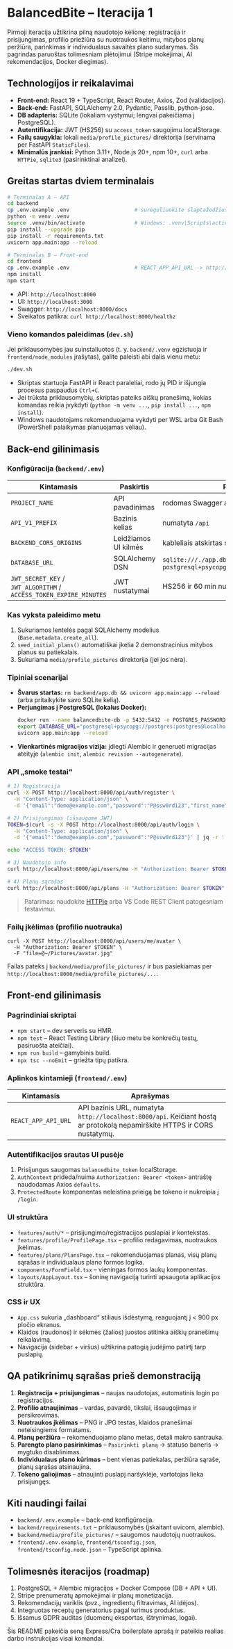 # BalancedBite – Iteracija 1

Pirmoji iteracija užtikrina pilną naudotojo kelionę: registracija ir prisijungimas, profilio priežiūra su nuotraukos keitimu, mitybos planų peržiūra, parinkimas ir individualaus savaitės plano sudarymas. Šis pagrindas paruoštas tolimesniam plėtojimui (Stripe mokėjimai, AI rekomendacijos, Docker diegimas).

## Technologijos ir reikalavimai
- **Front-end:** React 19 + TypeScript, React Router, Axios, Zod (validacijos).
- **Back-end:** FastAPI, SQLAlchemy 2.0, Pydantic, Passlib, python-jose.
- **DB adapteris:** SQLite (lokaliam vystymui; lengvai pakeičiama į PostgreSQL).
- **Autentifikacija:** JWT (HS256) su `access_token` saugojimu localStorage.
- **Failų saugykla:** lokali `media/profile_pictures/` direktorija (servinama per FastAPI `StaticFiles`).
- **Minimalūs įrankiai:** Python 3.11+, Node.js 20+, npm 10+, `curl` arba `HTTPie`, `sqlite3` (pasirinktinai analizei).

## Greitas startas dviem terminalais
```bash
# Terminalas A – API
cd backend
cp .env.example .env                     # sureguliuokite slaptažodžius / DB URL
python -m venv .venv
source .venv/bin/activate                # Windows: .venv\Scripts\activate arba .venv\Scripts\Activate.ps1
pip install --upgrade pip
pip install -r requirements.txt
uvicorn app.main:app --reload

# Terminalas B – Front-end
cd frontend
cp .env.example .env                     # REACT_APP_API_URL -> http://localhost:8000/api
npm install
npm start
```
- API: `http://localhost:8000`
- UI: `http://localhost:3000`
- Swagger: `http://localhost:8000/docs`
- Sveikatos patikra: `curl http://localhost:8000/healthz`

### Vieno komandos paleidimas (`dev.sh`)
Jei priklausomybės jau suinstaliuotos (t. y. `backend/.venv` egzistuoja ir `frontend/node_modules` įrašytas), galite paleisti abi dalis vienu metu:
```bash
./dev.sh
```
- Skriptas startuoja FastAPI ir React paraleliai, rodo jų PID ir išjungia procesus paspaudus `Ctrl+C`.
- Jei trūksta priklausomybių, skriptas pateiks aiškų pranešimą, kokias komandas reikia įvykdyti (`python -m venv ...`, `pip install ...`, `npm install`).
- Windows naudotojams rekomenduojama vykdyti per WSL arba Git Bash (PowerShell palaikymas planuojamas vėliau).

## Back-end gilinimasis
### Konfigūracija (`backend/.env`)
| Kintamasis | Paskirtis | Pastabos |
|------------|-----------|----------|
| `PROJECT_NAME` | API pavadinimas | rodomas Swagger antraštėje |
| `API_V1_PREFIX` | Bazinis kelias | numatyta `/api` |
| `BACKEND_CORS_ORIGINS` | Leidžiamos UI kilmės | kableliais atskirtas sąrašas |
| `DATABASE_URL` | SQLAlchemy DSN | `sqlite:///./app.db` arba `postgresql+psycopg://user:pass@host:5432/db` |
| `JWT_SECRET_KEY` / `JWT_ALGORITHM` / `ACCESS_TOKEN_EXPIRE_MINUTES` | JWT nustatymai | HS256 ir 60 min numatytieji |

### Kas vyksta paleidimo metu
1. Sukuriamos lentelės pagal SQLAlchemy modelius (`Base.metadata.create_all`).
2. `seed_initial_plans()` automatiškai įkelia 2 demonstracinius mitybos planus su patiekalais.
3. Sukuriama `media/profile_pictures` direktorija (jei jos nėra).

### Tipiniai scenarijai
- **Švarus startas:** `rm backend/app.db && uvicorn app.main:app --reload` (arba pritaikykite savo SQLite kelią).
- **Perjungimas į PostgreSQL (lokalus Docker):**
  ```bash
  docker run --name balancedbite-db -p 5432:5432 -e POSTGRES_PASSWORD=postgres -e POSTGRES_DB=balancedbite -d postgres:16
  export DATABASE_URL="postgresql+psycopg://postgres:postgres@localhost:5432/balancedbite"
  uvicorn app.main:app --reload
  ```
- **Vienkartinės migracijos vizija:** įdiegti Alembic ir generuoti migracijas ateityje (`alembic init`, `alembic revision --autogenerate`).

### API „smoke testai“
```bash
# 1) Registracija
curl -X POST http://localhost:8000/api/auth/register \
  -H "Content-Type: application/json" \
  -d '{"email":"demo@example.com","password":"P@ssw0rd123","first_name":"Demo","goals":"weight_loss"}'

# 2) Prisijungimas (išsaugome JWT)
TOKEN=$(curl -s -X POST http://localhost:8000/api/auth/login \
  -H "Content-Type: application/json" \
  -d '{"email":"demo@example.com","password":"P@ssw0rd123"}' | jq -r '.access_token')

echo "ACCESS TOKEN: $TOKEN"

# 3) Naudotojo info
curl http://localhost:8000/api/users/me -H "Authorization: Bearer $TOKEN"

# 4) Planų sąrašas
curl http://localhost:8000/api/plans -H "Authorization: Bearer $TOKEN"
```
> Patarimas: naudokite [HTTPie](https://httpie.io/) arba VS Code REST Client patogesniam testavimui.

### Failų įkėlimas (profilio nuotrauka)
```
curl -X POST http://localhost:8000/api/users/me/avatar \
  -H "Authorization: Bearer $TOKEN" \
  -F "file=@~/Pictures/avatar.jpg"
```
Failas pateks į `backend/media/profile_pictures/` ir bus pasiekiamas per `http://localhost:8000/media/profile_pictures/...`.

## Front-end gilinimasis
### Pagrindiniai skriptai
- `npm start` – dev serveris su HMR.
- `npm test` – React Testing Library (šiuo metu be konkrečių testų, pasiruošta ateičiai).
- `npm run build` – gamybinis build.
- `npx tsc --noEmit` – griežta tipų patikra.

### Aplinkos kintamieji (`frontend/.env`)
| Kintamasis | Aprašymas |
|------------|-----------|
| `REACT_APP_API_URL` | API bazinis URL, numatyta `http://localhost:8000/api`. Keičiant hostą ar protokolą nepamirškite HTTPS ir CORS nustatymų. |

### Autentifikacijos srautas UI pusėje
1. Prisijungus saugomas `balancedbite_token` localStorage.
2. `AuthContext` prideda/nuima `Authorization: Bearer <token>` antraštę naudodamas Axios `defaults`.
3. `ProtectedRoute` komponentas neleistina prieigą be tokeno ir nukreipia į `/login`.

### UI struktūra
- `features/auth/*` – prisijungimo/registracijos puslapiai ir kontekstas.
- `features/profile/ProfilePage.tsx` – profilio redagavimas, nuotraukos įkėlimas.
- `features/plans/PlansPage.tsx` – rekomenduojamas planas, visų planų sąrašas ir individualaus plano formos logika.
- `components/FormField.tsx` – vieningas formos laukų komponentas.
- `layouts/AppLayout.tsx` – šoninę navigaciją turinti apsaugota aplikacijos struktūra.

### CSS ir UX
- `App.css` sukuria „dashboard“ stiliaus išdėstymą, reaguojantį į < 900 px pločio ekranus.
- Klaidos (raudonos) ir sėkmės (žalios) juostos atitinka aiškių pranešimų reikalavimą.
- Navigacija (sidebar + viršus) užtikrina patogią judėjimo patirtį tarp puslapių.

## QA patikrinimų sąrašas prieš demonstraciją
1. **Registracija + prisijungimas** – naujas naudotojas, automatinis login po registracijos.
2. **Profilio atnaujinimas** – vardas, pavardė, tikslai, išsaugojimas ir persikrovimas.
3. **Nuotraukos įkėlimas** – PNG ir JPG testas, klaidos pranešimai neteisingiems formatams.
4. **Planų peržiūra** – rekomenduojamo plano metas, detali makro santrauka.
5. **Parengto plano pasirinkimas** – `Pasirinkti planą` -> statuso baneris -> mygtuko disablinimas.
6. **Individualaus plano kūrimas** – bent vienas patiekalas, peržiūra sąraše, planų sąrašas atsinaujina.
7. **Tokeno galiojimas** – atnaujinti puslapį naršyklėje, vartotojas lieka prisijungęs.

## Kiti naudingi failai
- `backend/.env.example` – back-end konfigūracija.
- `backend/requirements.txt` – priklausomybės (įskaitant uvicorn, alembic).
- `backend/media/profile_pictures/` – saugomos naudotojų nuotraukos.
- `frontend/.env.example`, `frontend/tsconfig.json`, `frontend/tsconfig.node.json` – TypeScript aplinka.

## Tolimesnės iteracijos (roadmap)
1. PostgreSQL + Alembic migracijos + Docker Compose (DB + API + UI).
2. Stripe prenumeratų apmokėjimai ir planų monetizacija.
3. Rekomendacijų variklis (pvz., ingredientų filtravimas, AI idėjos).
4. Integruotas receptų generatorius pagal turimus produktus.
5. Išsamus GDPR auditas (duomenų eksportas, ištrynimas, logai).

Šis README pakeičia seną Express/Cra boilerplate aprašą ir pateikia realias darbo instrukcijas visai komandai.
